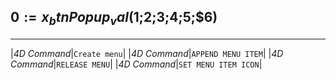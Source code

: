 ﻿## $0:=x_btnPopup_val($1;$2;$3;$4;$5;$6)---|*4D Command*|`Create menu`||*4D Command*|`APPEND MENU ITEM`||*4D Command*|`RELEASE MENU`||*4D Command*|`SET MENU ITEM ICON`|
